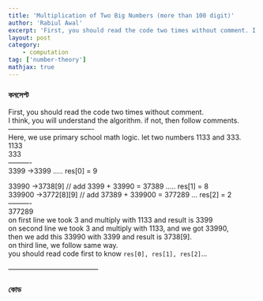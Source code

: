 ```yaml
---
title: 'Multiplication of Two Big Numbers (more than 100 digit)'
author: 'Rabiul Awal'
excerpt: 'First, you should read the code two times without comment. I think, you will understand the algorithm. if not, then follow comments. ------------------------------------- here, we use primary school math logic. let two numbers 1133 333. 1133 333 ---------- 3399 -&gt;3399 ..... res\[0\] = 9'
layout: post
category:
    - computation
tag: ['number-theory']
mathjax: true
---
```

### কনসেপ্ট
First, you should read the code two times without comment.  
I think, you will understand the algorithm. if not, then follow comments.  
————————————-  
Here, we use primary school math logic. let two numbers $1133$ and $333$.  
$1133$  
$333$  
———-  
3399 -&gt;3399 ….. res\[0\] = 9

33990 -&gt;3738\[9\] // add 3399 + 33990 = 37389 ….. res\[1\] = 8  
339900 -&gt;3772\[8\]\[9\] // add 37389 + 339900 = 377289 … res\[2\] = 2  
———-  
377289  
on first line we took $3$ and multiply with $1133$ and result is $3399$  
on second line we took $3$ and multiply with $1133$, and we got 33990,  
then we add this $33990$ with $3399$ and result is $3738[9]$.  
on third line, we follow same way.  
you should read code first to know `res[0], res[1], res[2]`...

—————————————


### কোড 
<script src="https://gist.github.com/rabiulcste/c42304946954c9b224d3a3414741d479.js"></script>